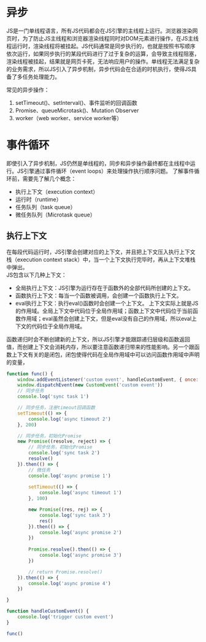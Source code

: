 # 异步
JS是一门单线程语言，所有JS代码都会在JS引擎的主线程上运行。浏览器渲染网页时，为了防止JS主线程和浏览器渲染线程同时对DOM元素进行操作，在JS主线程运行时，渲染线程将被挂起。JS代码通常是同步执行的，也就是按照书写顺序依次运行，如果同步执行的某段代码进行了过于复杂的运算，会导致主线程阻塞，渲染线程被挂起，结果就是网页卡死，无法响应用户的操作。单线程无法满足复杂的业务需求，所以JS引入了异步机制，异步代码会在合适的时机执行，使得JS具备了多任务处理能力。

常见的异步操作：
1. setTimeout()、setInterval()、事件监听的回调函数
2. Promise、queueMicrotask()、Mutation Observer
3. worker（web worker、service worker等）

# 事件循环
即使引入了异步机制，JS仍然是单线程的，同步和异步操作最终都在主线程中运行。JS引擎通过事件循环（event loops）来处理操作执行顺序问题。
了解事件循环前，需要先了解几个概念：
* 执行上下文（execution context）
* 运行时（runtime）
* 任务队列（task queue）
* 微任务队列（Microtask queue）

## 执行上下文
在每段代码运行时，JS引擎会创建对应的上下文，并且把上下文压入执行上下文栈（execution context stack）中，当一个上下文执行完毕时，再从上下文堆栈中弹出。  
JS包含以下几种上下文：
* 全局执行上下文：JS引擎为运行存在于函数外的全部代码所创建的上下文。
* 函数执行上下文：每当一个函数被调用，会创建一个函数执行上下文。
* eval执行上下文：执行eval()函数时会创建一个上下文。
上下文实际上就是JS的作用域。全局上下文中代码位于全局作用域；函数上下文中代码位于当前函数作用域；eval虽然会创建上下文，但是eval没有自己的作用域，所以eval上下文的代码位于全局作用域。  

函数递归时会不断创建新的上下文，所以JS引擎才能跟踪递归层级和函数返回值，而创建上下文会消耗内存，所以要注意函数递归带来的性能影响。另一个跟函数上下文有关的是闭包，闭包使得代码在全局作用域中可以访问函数作用域中声明的变量，







```js
function func() {
    window.addEventListener('custom event', handleCustomEvent, { once: true})
    window.dispatchEvent(new CustomEvent('custom event'))
    // 同步任务
    console.log('sync task 1')

    // 同步任务，注册timeout回调函数
    setTimeout(() => {
        console.log('async timeout 2')
    }, 200)

    // 同步任务，初始化Promise
    new Promise((resolve, reject) => {
        // 同步任务，初始化Promise
        console.log('sync task 2')
        resolve()
    }).then(() => {
        // 微任务
        console.log('async promise 1')
        
        setTimeout(() => {
            console.log('async timeout 1')
        }, 100)

        new Promise((res, rej) => {
            console.log('sync task 3')
            res()
        }).then(() => {
            console.log('async promise 2')
        })
        
        Promise.resolve().then(() => {
            console.log('async promise 3')
        })

        // return Promise.resolve()
    }).then(() => {
        console.log('async promise 4')
    })

}

function handleCustomEvent() {
    console.log('trigger custom event')
}

func()
```